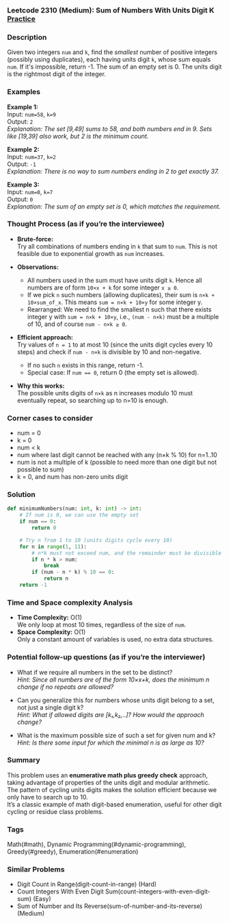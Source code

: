 ### Leetcode 2310 (Medium): Sum of Numbers With Units Digit K [Practice](https://leetcode.com/problems/sum-of-numbers-with-units-digit-k)

### Description  
Given two integers `num` and `k`, find the *smallest* number of positive integers (possibly using duplicates), each having units digit `k`, whose sum equals `num`. If it's impossible, return -1. The sum of an empty set is 0. The units digit is the rightmost digit of the integer.

### Examples  

**Example 1:**  
Input: `num=58`, `k=9`  
Output: `2`  
*Explanation: The set [9,49] sums to 58, and both numbers end in 9. Sets like [19,39] also work, but 2 is the minimum count.*

**Example 2:**  
Input: `num=37`, `k=2`  
Output: `-1`  
*Explanation: There is no way to sum numbers ending in 2 to get exactly 37.*

**Example 3:**  
Input: `num=0`, `k=7`  
Output: `0`  
*Explanation: The sum of an empty set is 0, which matches the requirement.*

### Thought Process (as if you’re the interviewee)  
- **Brute-force:**  
  Try all combinations of numbers ending in `k` that sum to `num`. This is not feasible due to exponential growth as `num` increases.
- **Observations:**  
  - All numbers used in the sum must have units digit `k`. Hence all numbers are of form `10×x + k` for some integer `x ≥ 0`.
  - If we pick `n` such numbers (allowing duplicates), their sum is `n×k + 10×sum_of_x`. This means `sum = n×k + 10×y` for some integer y.
  - Rearranged: We need to find the smallest n such that there exists integer y with `sum = n×k + 10×y`, i.e., `(num - n×k)` must be a multiple of 10, and of course `num - n×k ≥ 0`.
- **Efficient approach:**  
  Try values of `n = 1` to at most 10 (since the units digit cycles every 10 steps) and check if `num - n×k` is divisible by 10 and non-negative.
  - If no such `n` exists in this range, return -1.
  - Special case: If `num == 0`, return 0 (the empty set is allowed).

- **Why this works:**  
  The possible units digits of `n×k` as n increases modulo 10 must eventually repeat, so searching up to n=10 is enough.

### Corner cases to consider  
- num = 0  
- k = 0  
- num < k  
- num where last digit cannot be reached with any (n×k % 10) for n=1..10  
- num is not a multiple of k (possible to need more than one digit but not possible to sum)
- k = 0, and num has non-zero units digit

### Solution

```python
def minimumNumbers(num: int, k: int) -> int:
    # If num is 0, we can use the empty set
    if num == 0:
        return 0

    # Try n from 1 to 10 (units digits cycle every 10)
    for n in range(1, 11):
        # n*k must not exceed num, and the remainder must be divisible by 10
        if n * k > num:
            break
        if (num - n * k) % 10 == 0:
            return n
    return -1
```

### Time and Space complexity Analysis  

- **Time Complexity:** O(1)  
  We only loop at most 10 times, regardless of the size of `num`.
- **Space Complexity:** O(1)  
  Only a constant amount of variables is used, no extra data structures.

### Potential follow-up questions (as if you’re the interviewer)  

- What if we require all numbers in the set to be distinct?  
  *Hint: Since all numbers are of the form 10×x+k, does the minimum n change if no repeats are allowed?*

- Can you generalize this for numbers whose units digit belong to a set, not just a single digit k?  
  *Hint: What if allowed digits are [k₁,k₂,..]? How would the approach change?*

- What is the maximum possible size of such a set for given num and k?  
  *Hint: Is there some input for which the minimal n is as large as 10?*

### Summary
This problem uses an **enumerative math plus greedy check** approach, taking advantage of properties of the units digit and modular arithmetic.  
The pattern of cycling units digits makes the solution efficient because we only have to search up to 10.  
It’s a classic example of math digit-based enumeration, useful for other digit cycling or residue class problems.

### Tags
Math(#math), Dynamic Programming(#dynamic-programming), Greedy(#greedy), Enumeration(#enumeration)

### Similar Problems
- Digit Count in Range(digit-count-in-range) (Hard)
- Count Integers With Even Digit Sum(count-integers-with-even-digit-sum) (Easy)
- Sum of Number and Its Reverse(sum-of-number-and-its-reverse) (Medium)